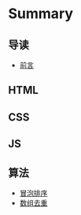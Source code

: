 # Summary

## 导读

* [前言](README.md)

## HTML

## CSS

## JS

## 算法

* [冒泡排序](/mao-pao-pai-xu.md)
* [数组去重](shu-zu-qu-zhong.md)

